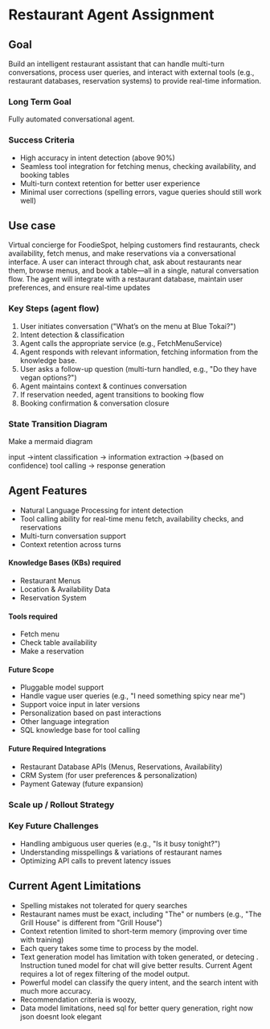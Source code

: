 # Restaurant Agent Assignment
## Goal
Build an intelligent restaurant assistant that can handle multi-turn conversations, process user queries, and interact with external tools (e.g., restaurant databases, reservation systems) to provide real-time information.

### Long Term Goal
Fully automated conversational agent.
### Success Criteria
- High accuracy in intent detection (above 90%)
- Seamless tool integration for fetching menus, checking availability, and booking tables
- Multi-turn context retention for better user experience
- Minimal user corrections (spelling errors, vague queries should still work well)

## Use case
Virtual concierge for FoodieSpot, helping customers find restaurants, check availability, fetch menus, and make reservations via a conversational interface. A user can interact through chat, ask about restaurants near them, browse menus, and book a table—all in a single, natural conversation flow. The agent will integrate with a restaurant database, maintain user preferences, and ensure real-time updates

### Key Steps (agent flow)

1. User initiates conversation ("What’s on the menu at Blue Tokai?")
2. Intent detection & classification
3. Agent calls the appropriate service (e.g., FetchMenuService)
4. Agent responds with relevant information, fetching information from the knowledge base.
5. User asks a follow-up question (multi-turn handled, e.g., "Do they have vegan options?")
6. Agent maintains context & continues conversation
7. If reservation needed, agent transitions to booking flow
8. Booking confirmation & conversation closure

### State Transition Diagram

Make a mermaid diagram

input ->intent classification -> information extraction ->(based on confidence) tool calling -> response generation

## Agent Features

- Natural Language Processing for intent detection
- Tool calling ability for real-time menu fetch, availability checks, and reservations
- Multi-turn conversation support
- Context retention across turns

#### Knowledge Bases (KBs) required

- Restaurant Menus
- Location & Availability Data
- Reservation System

#### Tools required

- Fetch menu
- Check table availability
- Make a reservation


#### Future Scope

- Pluggable model support
- Handle vague user queries (e.g., "I need something spicy near me")
- Support voice input in later versions
- Personalization based on past interactions
- Other language integration
- SQL knowledge base for tool calling

#### Future Required Integrations
- Restaurant Database APIs (Menus, Reservations, Availability)
- CRM System (for user preferences & personalization)
- Payment Gateway (future expansion)

### Scale up / Rollout Strategy



### Key Future Challenges

- Handling ambiguous user queries (e.g., "Is it busy tonight?")
- Understanding misspellings & variations of restaurant names
- Optimizing API calls to prevent latency issues

## Current Agent Limitations
- Spelling mistakes not tolerated for query searches
- Restaurant names must be exact, including "The" or numbers (e.g., "The Grill House" is different from "Grill House")
- Context retention limited to short-term memory (improving over time with training)
- Each query takes some time to process by the model.
- Text generation model has limitation with token generated, or detecing <EOS>. Instruction tuned model for chat will give better results. Current Agent requires a lot of regex filtering of the model output.
- Powerful model can classify the query intent, and the search intent with much more accuracy.
- Recommendation criteria is woozy,
- Data model limitations, need sql for better query generation, right now json doesnt look elegant

